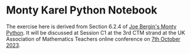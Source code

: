 # Monty Karel Python Notebook

The exercise here is derived from Section 6.2.4 of [Joe Bergin's Monty Python](https://www.amazon.co.uk/Monty-Karel-Introduction-Object-Oriented-Programming/dp/0970579527). It will be discussed at Session C1 at the 3rd CTM strand at the UK Association of Mathematics Teachers online conference on [7th October 2023](https://www.atm.org.uk/2023-Virtual-Conference). 
